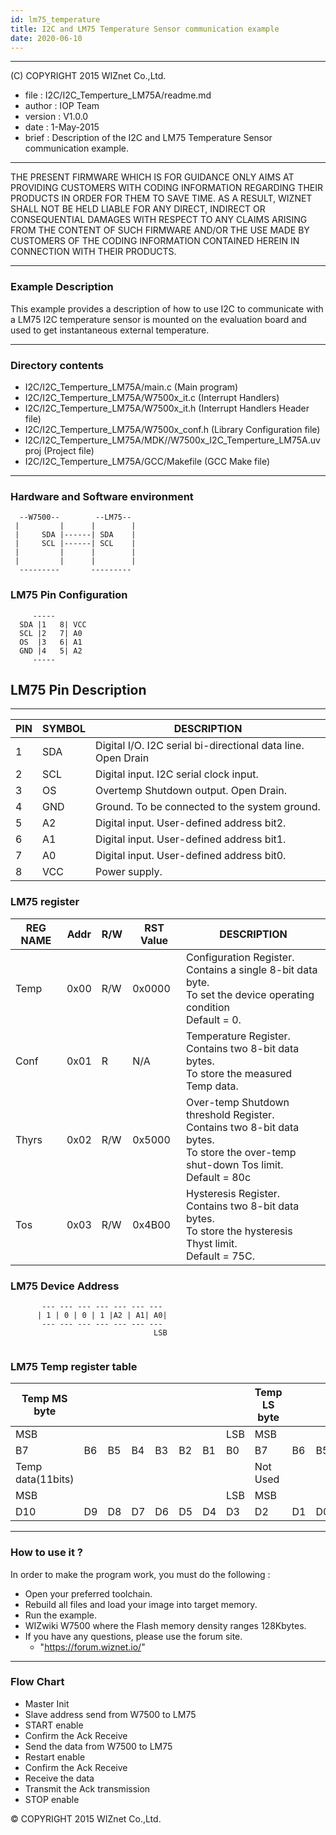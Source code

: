 ```yaml
---
id: lm75_temperature
title: I2C and LM75 Temperature Sensor communication example
date: 2020-06-10
--- 
```


******************************************************************************
(C) COPYRIGHT 2015 WIZnet Co.,Ltd.

  * file    : I2C/I2C_Temperture_LM75A/readme.md 
  * author  : IOP Team
  * version : V1.0.0
  * date    : 1-May-2015
  * brief   :  Description of the I2C and LM75 Temperature Sensor communication example.
******************************************************************************
THE PRESENT FIRMWARE WHICH IS FOR GUIDANCE ONLY AIMS AT PROVIDING CUSTOMERS WITH CODING INFORMATION REGARDING THEIR PRODUCTS IN ORDER FOR THEM TO SAVE TIME. AS A RESULT, WIZNET SHALL NOT BE HELD LIABLE FOR ANY DIRECT, INDIRECT OR CONSEQUENTIAL DAMAGES WITH RESPECT TO ANY CLAIMS ARISING FROM THE CONTENT OF SUCH FIRMWARE AND/OR THE USE MADE BY CUSTOMERS OF THE CODING INFORMATION CONTAINED HEREIN IN CONNECTION WITH THEIR PRODUCTS.
******************************************************************************

### Example Description

This example provides a description of how to use I2C to communicate with a
LM75 I2C temperature sensor is mounted on the evaluation board and used to get
instantaneous external temperature.

______________________________________________________________________________
### Directory contents

  - I2C/I2C_Temperture_LM75A/main.c                              				(Main program)
  - I2C/I2C_Temperture_LM75A/W7500x_it.c                       					(Interrupt Handlers)
  - I2C/I2C_Temperture_LM75A/W7500x_it.h                     				  	(Interrupt Handlers Header file)
  - I2C/I2C_Temperture_LM75A/W7500x_conf.h                     					(Library Configuration file)
  - I2C/I2C_Temperture_LM75A/MDK//W7500x_I2C_Temperture_LM75A.uvproj         	(Project file)
  - I2C/I2C_Temperture_LM75A/GCC/Makefile                      					(GCC Make file)
______________________________________________________________________________

### Hardware and Software environment 



``` 
  --W7500--        --LM75--
 |         |      |        |
 |     SDA |------| SDA    |
 |     SCL |------| SCL    |
 |         |      |        |
 |         |      |        |
  ---------       ---------
```



### LM75 Pin Configuration

> 

``` 
     -----      
  SDA |1   8| VCC
  SCL |2   7| A0 
  OS  |3   6| A1 
  GND |4   5| A2 
     -----
```

   
## LM75 Pin Description

-------------------------------------------------------------------------------
PIN | SYMBOL | DESCRIPTION
----|--------|------------------------------------------------------------------
 1  | SDA    | Digital I/O. I2C serial bi-directional data line. Open Drain
 2  | SCL    | Digital input. I2C serial clock input.
 3  | OS     | Overtemp Shutdown output. Open Drain.
 4  | GND    | Ground. To be connected to the system ground.
 5  | A2     | Digital input. User-defined address bit2.
 6  | A1     | Digital input. User-defined address bit1.
 7  | A0     | Digital input. User-defined address bit0.
 8  | VCC    | Power supply.


### LM75 register 

|REG NAME | Addr   | R/W | RST Value |DESCRIPTION|
|---------|---------|-------|-------|------------|
|Temp     |0x00   |R/W |0x0000  |Configuration Register.<br />Contains a single 8-bit data byte.<br />To set the device operating condition<br />Default = 0.|
|Conf    | 0x01   | R   |    N/A    |   Temperature Register.<br />Contains two 8-bit data bytes.<br />To store the measured Temp data.|
|Thyrs    | 0x02   | R/W |   0x5000  |  Over-temp Shutdown threshold Register.<br />Contains two 8-bit data bytes.<br />To store the over-temp shut-down Tos limit.<br /> Default = 80c|
|Tos      | 0x03   | R/W |   0x4B00  |   Hysteresis Register.<br />Contains two 8-bit data bytes.<br />To store the hysteresis Thyst limit.<br />                    Default = 75C.|



### LM75 Device Address

> 

``` 
       --- --- --- --- --- --- --- 
      | 1 | 0 | 0 | 1 |A2 | A1| A0|
       --- --- --- --- --- --- --- 
                                LSB
                                
```


### LM75 Temp register table

| Temp MS byte      |    |    |    |    |    |    |     | Temp LS byte |    |    |    |    |    |    |     |
| ----------------- | -- | -- | -- | -- | -- | -- | --- | ------------ | -- | -- | -- | -- | -- | -- | --- |
| MSB               |    |    |    |    |    |    | LSB | MSB          |    |    |    |    |    |    | LSB |
| B7                | B6 | B5 | B4 | B3 | B2 | B1 | B0  | B7           | B6 | B5 | B4 | B3 | B2 | B1 | B0  |
| Temp data(11bits) |    |    |    |    |    |    |     | Not Used     |    |    |    |    |    |    |     |
| MSB               |    |    |    |    |    |    | LSB | MSB          |    |    |    |    |    |    | LSB |
| D10               | D9 | D8 | D7 | D6 | D5 | D4 | D3  | D2           | D1 | D0 | X  | X  | X  | X  | X   |

______________________________________________________________________________

### How to use it ? 
In order to make the program work, you must do the following :

 - Open your preferred toolchain.
 - Rebuild all files and load your image into target memory.
 - Run the example.
 - WIZwiki W7500 where the Flash memory density ranges 128Kbytes.
 - If you have any questions, please use the forum site.
   - "https://forum.wiznet.io/"
______________________________________________________________________________

### Flow Chart

 - Master Init
 - Slave address send from W7500 to LM75
 - START enable
 - Confirm the Ack Receive
 - Send the data from W7500 to LM75
 - Restart enable
 - Confirm the Ack Receive
 - Receive the data
 - Transmit the Ack transmission
 - STOP enable


&copy; COPYRIGHT 2015 WIZnet Co.,Ltd.
